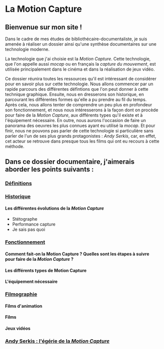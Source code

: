 


# La Motion Capture

## Bienvenue sur mon site !

Dans le cadre de mes études de bibliothécaire-documentaliste, je suis amenée à réaliser un dossier ainsi qu'une synthèse documentaires sur une technologie moderne.

La technologie que j'ai choisie est la _Motion Capture_. Cette technologie, que l'on appelle aussi _mocap_ ou en français la _capture du mouvement_, est utilisée principalement dans le cinéma et dans la réalisation de jeux vidéo.

Ce dossier réunira toutes les ressources qu'il est intéressant de considérer pour en savoir plus sur cette technologie. Nous allons commencer par un rapide parcours des différentes défintions que l'on peut donner à cette technique graphique. Ensuite, nous en dresserons son historique, en parcourant les différentes formes qu'elle a pu prendre au fil du temps. Après cela, nous allons tenter de comprendre un peu plus en profondeur son fonctionnement, et nous nous intéresserons à la façon dont on procède pour faire de la _Motion Capture_, aux différents types qu'il existe et à l'équipement nécessaire. En outre, nous aurons l'occasion de faire un panorama des oeuvres les plus connues ayant eu utilisé la _mocap_. Et pour finir, nous ne pouvons pas parler de cette technologie si particulière sans parler de l'un de ses plus grands protagonistes : _Andy Serkis_, car, en effet, cet acteur se retrouve dans presque tous les films qui ont eu recours à cette méthode.

## Dans ce dossier documentaire, j'aimerais aborder les points suivants :

### [Définitions](definitions.md)

### [Historique](histoire.md)
#### Les différentes évolutions de la *Motion Capture*
- Stétographe
- Performance capture
- Je sais pas quoi

### [Fonctionnement](fonctionnement.md)
#### Comment fait-on la Motion Capture ? Quelles sont les étapes à suivre pour faire de la *Motion Capture* ?
#### Les différents types de Motion Capture
#### L'équipement nécessaire

### [Filmographie](filmsjeuxvideo.md)
#### Films d'animation
#### Films 
#### Jeux vidéos

### [Andy Serkis : l'égérie de la *Motion Capture*](andyserkis.md)
